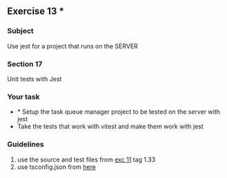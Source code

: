 <h2>Exercise 13 *</h2>

<h3>Subject</h3> 
Use jest for a project that runs on the SERVER

<h3>Section 17 </h3>
Unit tests with Jest

<h3>Your task</h3>
<ul>
<li>* Setup the task queue manager project to be tested on the server with jest</li>
<li>Take the tests that work with vitest and make them work with jest</li>
</ul>

<h3>Guidelines</h3>
<ol>
<li>use the source and test files from <a href='https://github.com/NathanKr/unit-testing-of-a-real-world-ts-system/tree/main/exercises/11/final'>exc 11</a> tag 1.33</li>
<li>use tsconfig.json from <a href='https://github.com/NathanKr/ts-node-playground/releases/tag/1.0'>here</a>
</ol>
